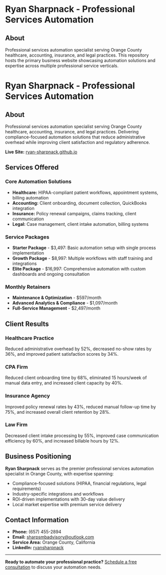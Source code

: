 # Ryan Sharpnack - Professional Services Automation

## About

Professional services automation specialist serving Orange County healthcare, accounting, insurance, and legal practices. This repository hosts the primary business website showcasing automation solutions and expertise across multiple professional service verticals.

# Ryan Sharpnack - Professional Services Automation

## About

Professional services automation specialist serving Orange County healthcare, accounting, insurance, and legal practices. Delivering compliance-focused automation solutions that reduce administrative overhead while improving client satisfaction and regulatory adherence.

**Live Site:** [ryan-sharpnack.github.io](https://ryan-sharpnack.github.io)

## Services Offered

### Core Automation Solutions
- **Healthcare:** HIPAA-compliant patient workflows, appointment systems, billing automation
- **Accounting:** Client onboarding, document collection, QuickBooks integration
- **Insurance:** Policy renewal campaigns, claims tracking, client communication
- **Legal:** Case management, client intake automation, billing systems

### Service Packages
- **Starter Package** - $3,497: Basic automation setup with single process implementation
- **Growth Package** - $8,997: Multiple workflows with staff training and integrations
- **Elite Package** - $16,997: Comprehensive automation with custom dashboards and ongoing consultation

### Monthly Retainers
- **Maintenance & Optimization** - $597/month
- **Advanced Analytics & Compliance** - $1,097/month  
- **Full-Service Management** - $2,497/month

## Client Results

### Healthcare Practice
Reduced administrative overhead by 52%, decreased no-show rates by 36%, and improved patient satisfaction scores by 34%.

### CPA Firm
Reduced client onboarding time by 68%, eliminated 15 hours/week of manual data entry, and increased client capacity by 40%.

### Insurance Agency
Improved policy renewal rates by 43%, reduced manual follow-up time by 75%, and increased overall client retention by 28%.

### Law Firm
Decreased client intake processing by 55%, improved case communication efficiency by 60%, and increased billable hours by 12%.

## Business Positioning

**Ryan Sharpnack** serves as the premier professional services automation specialist in Orange County, with expertise spanning:

- Compliance-focused solutions (HIPAA, financial regulations, legal requirements)
- Industry-specific integrations and workflows
- ROI-driven implementations with 30-day value delivery
- Local market expertise with premium service delivery

## Contact Information

- **Phone:** (657) 455-2894
- **Email:** sharpsmbadvisory@outlook.com
- **Service Area:** Orange County, California
- **LinkedIn:** [ryansharpnack](https://www.linkedin.com/in/ryansharpnack)

---

**Ready to automate your professional practice?** [Schedule a free consultation](https://ryan-sharpnack.github.io#contact) to discuss your automation needs.
